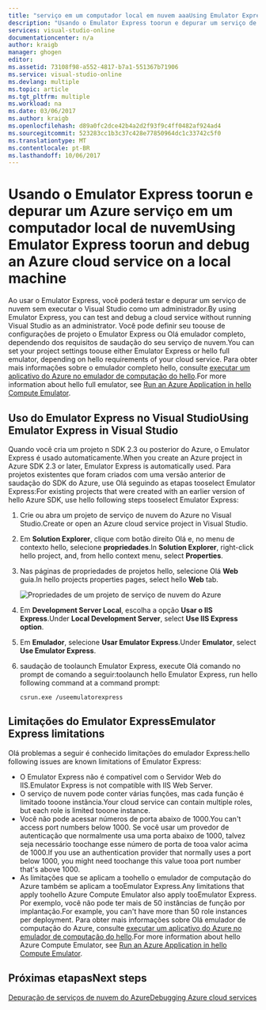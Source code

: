 ```yaml
---
title: "serviço em um computador local em nuvem aaaUsing Emulator Express toorun e depuração do Azure | Microsoft Docs"
description: "Usando o Emulator Express toorun e depurar um serviço de nuvem em um computador local"
services: visual-studio-online
documentationcenter: n/a
author: kraigb
manager: ghogen
editor: 
ms.assetid: 73108f98-a552-4817-b7a1-551367b71906
ms.service: visual-studio-online
ms.devlang: multiple
ms.topic: article
ms.tgt_pltfrm: multiple
ms.workload: na
ms.date: 03/06/2017
ms.author: kraigb
ms.openlocfilehash: d89a0fc2dce42b4a2d2f93f9c4ff0482af924ad4
ms.sourcegitcommit: 523283cc1b3c37c428e77850964dc1c33742c5f0
ms.translationtype: MT
ms.contentlocale: pt-BR
ms.lasthandoff: 10/06/2017
---
```

# <a name="using-emulator-express-toorun-and-debug-an-azure-cloud-service-on-a-local-machine"></a><span data-ttu-id="dd072-103">Usando o Emulator Express toorun e depurar um Azure serviço em um computador local de nuvem</span><span class="sxs-lookup"><span data-stu-id="dd072-103">Using Emulator Express toorun and debug an Azure cloud service on a local machine</span></span>
<span data-ttu-id="dd072-104">Ao usar o Emulator Express, você poderá testar e depurar um serviço de nuvem sem executar o Visual Studio como um administrador.</span><span class="sxs-lookup"><span data-stu-id="dd072-104">By using Emulator Express, you can test and debug a cloud service without running Visual Studio as an administrator.</span></span> <span data-ttu-id="dd072-105">Você pode definir seu toouse de configurações de projeto o Emulator Express ou Olá emulador completo, dependendo dos requisitos de saudação do seu serviço de nuvem.</span><span class="sxs-lookup"><span data-stu-id="dd072-105">You can set your project settings toouse either Emulator Express or hello full emulator, depending on hello requirements of your cloud service.</span></span> <span data-ttu-id="dd072-106">Para obter mais informações sobre o emulador completo hello, consulte [executar um aplicativo do Azure no emulador de computação do hello](storage/common/storage-use-emulator.md).</span><span class="sxs-lookup"><span data-stu-id="dd072-106">For more information about hello full emulator, see [Run an Azure Application in hello Compute Emulator](storage/common/storage-use-emulator.md).</span></span>

## <a name="using-emulator-express-in-visual-studio"></a><span data-ttu-id="dd072-107">Uso do Emulator Express no Visual Studio</span><span class="sxs-lookup"><span data-stu-id="dd072-107">Using Emulator Express in Visual Studio</span></span>
<span data-ttu-id="dd072-108">Quando você cria um projeto n SDK 2.3 ou posterior do Azure, o Emulator Express é usado automaticamente.</span><span class="sxs-lookup"><span data-stu-id="dd072-108">When you create an Azure project in Azure SDK 2.3 or later, Emulator Express is automatically used.</span></span> <span data-ttu-id="dd072-109">Para projetos existentes que foram criados com uma versão anterior de saudação do SDK do Azure, use Olá seguindo as etapas tooselect Emulator Express:</span><span class="sxs-lookup"><span data-stu-id="dd072-109">For existing projects that were created with an earlier version of hello Azure SDK, use hello following steps tooselect Emulator Express:</span></span>

1. <span data-ttu-id="dd072-110">Crie ou abra um projeto de serviço de nuvem do Azure no Visual Studio.</span><span class="sxs-lookup"><span data-stu-id="dd072-110">Create or open an Azure cloud service project in Visual Studio.</span></span>

1. <span data-ttu-id="dd072-111">Em **Solution Explorer**, clique com botão direito Olá e, no menu de contexto hello, selecione **propriedades**.</span><span class="sxs-lookup"><span data-stu-id="dd072-111">In **Solution Explorer**, right-click hello project, and, from hello context menu, select **Properties**.</span></span>

1. <span data-ttu-id="dd072-112">Nas páginas de propriedades de projetos hello, selecione Olá **Web** guia.</span><span class="sxs-lookup"><span data-stu-id="dd072-112">In hello projects properties pages, select hello **Web** tab.</span></span>

    ![Propriedades de um projeto de serviço de nuvem do Azure](./media/vs-azure-tools-emulator-express-debug-run/web-properties.png)

1. <span data-ttu-id="dd072-114">Em **Development Server Local**, escolha a opção **Usar o IIS Express**.</span><span class="sxs-lookup"><span data-stu-id="dd072-114">Under **Local Development Server**, select **Use IIS Express option**.</span></span>

1. <span data-ttu-id="dd072-115">Em **Emulador**, selecione **Usar Emulator Express**.</span><span class="sxs-lookup"><span data-stu-id="dd072-115">Under **Emulator**, select **Use Emulator Express**.</span></span>
   
1. <span data-ttu-id="dd072-116">saudação de toolaunch Emulator Express, execute Olá comando no prompt de comando a seguir:</span><span class="sxs-lookup"><span data-stu-id="dd072-116">toolaunch hello Emulator Express, run hello following command at a command prompt:</span></span> 

    ```
    csrun.exe /useemulatorexpress
    ```

## <a name="emulator-express-limitations"></a><span data-ttu-id="dd072-117">Limitações do Emulator Express</span><span class="sxs-lookup"><span data-stu-id="dd072-117">Emulator Express limitations</span></span>
<span data-ttu-id="dd072-118">Olá problemas a seguir é conhecido limitações do emulador Express:</span><span class="sxs-lookup"><span data-stu-id="dd072-118">hello following issues are known limitations of Emulator Express:</span></span> 

- <span data-ttu-id="dd072-119">O Emulator Express não é compatível com o Servidor Web do IIS.</span><span class="sxs-lookup"><span data-stu-id="dd072-119">Emulator Express is not compatible with IIS Web Server.</span></span>
- <span data-ttu-id="dd072-120">O serviço de nuvem pode conter várias funções, mas cada função é limitado tooone instância.</span><span class="sxs-lookup"><span data-stu-id="dd072-120">Your cloud service can contain multiple roles, but each role is limited tooone instance.</span></span>
- <span data-ttu-id="dd072-121">Você não pode acessar números de porta abaixo de 1000.</span><span class="sxs-lookup"><span data-stu-id="dd072-121">You can't access port numbers below 1000.</span></span> <span data-ttu-id="dd072-122">Se você usar um provedor de autenticação que normalmente usa uma porta abaixo de 1000, talvez seja necessário toochange esse número de porta de tooa valor acima de 1000.</span><span class="sxs-lookup"><span data-stu-id="dd072-122">If you use an authentication provider that normally uses a port below 1000, you might need toochange this value tooa port number that's above 1000.</span></span>
- <span data-ttu-id="dd072-123">As limitações que se aplicam a toohello o emulador de computação do Azure também se aplicam a tooEmulator Express.</span><span class="sxs-lookup"><span data-stu-id="dd072-123">Any limitations that apply toohello Azure Compute Emulator also apply tooEmulator Express.</span></span> <span data-ttu-id="dd072-124">Por exemplo, você não pode ter mais de 50 instâncias de função por implantação.</span><span class="sxs-lookup"><span data-stu-id="dd072-124">For example, you can't have more than 50 role instances per deployment.</span></span> <span data-ttu-id="dd072-125">Para obter mais informações sobre Olá emulador de computação do Azure, consulte [executar um aplicativo do Azure no emulador de computação do hello](http://go.microsoft.com/fwlink/p/?LinkId=623050).</span><span class="sxs-lookup"><span data-stu-id="dd072-125">For more information about hello Azure Compute Emulator, see [Run an Azure Application in hello Compute Emulator](http://go.microsoft.com/fwlink/p/?LinkId=623050).</span></span>

## <a name="next-steps"></a><span data-ttu-id="dd072-126">Próximas etapas</span><span class="sxs-lookup"><span data-stu-id="dd072-126">Next steps</span></span>
[<span data-ttu-id="dd072-127">Depuração de serviços de nuvem do Azure</span><span class="sxs-lookup"><span data-stu-id="dd072-127">Debugging Azure cloud services</span></span>](https://msdn.microsoft.com/library/azure/ee405479.aspx)
